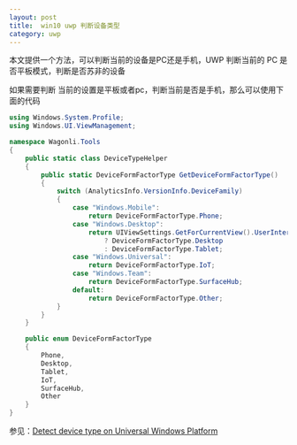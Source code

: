 ```yaml
---
layout: post
title:  win10 uwp 判断设备类型 
category: uwp 
---
```


本文提供一个方法，可以判断当前的设备是PC还是手机，UWP 判断当前的 PC 是否平板模式，判断是否苏非的设备

<!--more-->
<!-- csdn -->

如果需要判断 当前的设置是平板或者pc，判断当前是否是手机，那么可以使用下面的代码

```csharp
using Windows.System.Profile;
using Windows.UI.ViewManagement;

namespace Wagonli.Tools
{
    public static class DeviceTypeHelper
    {
        public static DeviceFormFactorType GetDeviceFormFactorType()
        {
            switch (AnalyticsInfo.VersionInfo.DeviceFamily)
            {
                case "Windows.Mobile":
                    return DeviceFormFactorType.Phone;
                case "Windows.Desktop":
                    return UIViewSettings.GetForCurrentView().UserInteractionMode == UserInteractionMode.Mouse
                        ? DeviceFormFactorType.Desktop
                        : DeviceFormFactorType.Tablet;
                case "Windows.Universal":
                    return DeviceFormFactorType.IoT;
                case "Windows.Team":
                    return DeviceFormFactorType.SurfaceHub;
                default:
                    return DeviceFormFactorType.Other;
            }
        }
    }

    public enum DeviceFormFactorType
    {
        Phone,
        Desktop,
        Tablet,
        IoT,
        SurfaceHub,
        Other
    }
}
```
参见：[Detect device type on Universal Windows Platform](https://gist.github.com/wagonli/40d8a31bd0d6f0dd7a5d)


